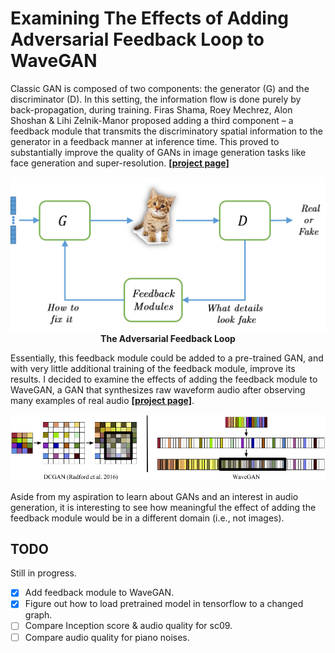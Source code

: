 # Examining The Effects of Adding Adversarial Feedback Loop to WaveGAN

Classic GAN is composed of two components: the generator (G) and the discriminator (D). In this setting, the information flow is
done purely by back-propagation, during training. Firas Shama, Roey Mechrez, Alon Shoshan & Lihi Zelnik-Manor proposed adding a third component – a feedback module that transmits the discriminatory spatial information to the generator in a feedback manner at inference time. This proved to substantially improve the quality of GANs in image generation tasks like face generation and super-resolution. [<b>[project page]</b>](https://cgm.technion.ac.il/Computer-Graphics-Multimedia/Software/AFL/)

<div align='center'>
<img src="AFL/readme/abstract.png" width="600px"/><br>
<b>The Adversarial Feedback Loop</b>
</div>


Essentially, this feedback module could be added to a pre-trained GAN, and with very little additional training of the feedback module, improve its results. I decided to examine the effects of adding the feedback module to WaveGAN, a GAN that synthesizes raw waveform audio after observing many examples of real audio [<b>[project page]</b>](https://github.com/chrisdonahue/wavegan).

<img src="WaveGAN/static/wavegan.png"/>


Aside from my aspiration to learn about GANs and an interest in audio generation, it is interesting to see how meaningful the effect of adding the feedback module would be in a different domain (i.e., not images).


## TODO
Still in progress.

- [x] Add feedback module to WaveGAN.
- [x] Figure out how to load pretrained model in tensorflow to a changed graph.
- [ ] Compare Inception score & audio quality for sc09.
- [ ] Compare audio quality for piano noises.
